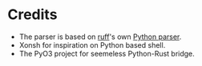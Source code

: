 # Credits

- The parser is based on [ruff](https://github.com/charliermarsh/ruff)'s own [Python parser](https://github.com/astral-sh/ruff/tree/main/crates/ruff_python_parser).
- Xonsh for inspiration on Python based shell.
- The PyO3 project for seemeless Python-Rust bridge.

